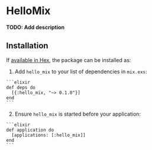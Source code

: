 # HelloMix

**TODO: Add description**

## Installation

If [available in Hex](https://hex.pm/docs/publish), the package can be installed as:

  1. Add `hello_mix` to your list of dependencies in `mix.exs`:

    ```elixir
    def deps do
      [{:hello_mix, "~> 0.1.0"}]
    end
    ```

  2. Ensure `hello_mix` is started before your application:

    ```elixir
    def application do
      [applications: [:hello_mix]]
    end
    ```

